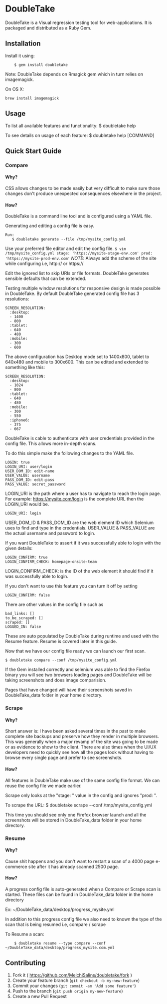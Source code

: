 # DoubleTake

DoubleTake is a Visual regression testing tool for web-applications. It is packaged and distributed as a Ruby Gem.


## Installation


Install it using:
```
    $ gem install doubletake
```

Note: DoubleTake depends on Rmagick gem which in turn relies on imagemagick.

On OS X:
```
brew install imagemagick
```


## Usage

To list all available features and functionality:
    $ doubletake help

To see details on usage of each feature:
    $ doubletake help [COMMAND]

## Quick Start Guide

### Compare

#### Why?

CSS allows changes to be made easily but very difficult to make sure those changes don't produce unexpected
consequences elsewhere in the project.

#### How?

DoubleTake is a command line tool and is configured using a YAML file.

Generating and editing a config file is easy.
```
Run:
   $ doubletake generate --file /tmp/mysite_config.yml
```

Use your preferred file editor and edit the config file.
    ```
    $ vim /tmp/mysite_config.yml
    stage: 'https://mysite-stage-env.com'
    prod:  'https://mysite-prod-env.com'
    ```
*NOTE*: Always add the scheme of the site while configuring i.e, http:// or https://

Edit the ignored list to skip URIs or file formats. DoubleTake generates sensible defaults that can be extended.

Testing multiple window resolutions for responsive design is made possible in DoubleTake.
By default DoubleTake generated config file has 3 resolutions:

```
SCREEN_RESOLUTION:
  :desktop:
  - 1400
  - 800
  :tablet:
  - 640
  - 480
  :mobile:
  - 300
  - 600
```
The above configuration has Desktop mode set to 1400x800, tablet to 640x480 and mobile to 300x600. This can be edited and extended
to something like this:

```
SCREEN_RESOLUTION:
  :desktop:
  - 1024
  - 800
  :tablet:
  - 640
  - 480
  :mobile:
  - 300
  - 550
  :iphone6:
  - 375
  - 667
```

DoubleTake is cable to authenticate with user credentials provided in the config file. This allows more in-depth scans.

To do this simple make the following changes to the YAML file.
```
LOGIN: true
LOGIN_URI: user/login
USER_DOM_ID: edit-name
USER_VALUE: username
PASS_DOM_ID: edit-pass
PASS_VALUE: secret_password
```
LOGIN_URI is the path where a user has to navigate to reach the login page. For example:
https://mysite.com/login is the complete URL then the LOGIN_URI would be.
```
LOGIN_URI: login
```
USER_DOM_ID & PASS_DOM_ID are the web element ID which Selenium uses to find and type in the credentials.
USER_VALUE & PASS_VALUE are the actual username and password to login.

If you want DoubleTake to assert if it was successfully able to login with the given details:
```
LOGIN_CONFIRM: true
LOGIN_CONFIRM_CHECK: homepage-onsite-team
```

LOGIN_CONFIRM_CHECK: is the ID of the web element it should find if it was successfully able to login.

If you don't want to use this feature you can turn it off by setting
 ```
 LOGIN_CONFIRM: false
 ```
There are other values in the config file such as
```
bad_links: []
to_be_scraped: []
scraped: []
LOGGED_IN: false
```
These are auto populated by DoubleTake during runtime and used with the Resume feature. Resume is covered later in this guide.

Now that we have our config file ready we can launch our first scan.

    $ doubletake compare --conf /tmp/mysite_config.yml

If the Gem installed correctly and selenium was able to find the Firefox binary you will see two browsers loading pages and
DoubleTake will be taking screenshots and does image comparision.

Pages that have changed will have their screenshots saved in DoubleTake_data folder in your home directory.

### Scrape

#### Why?

Short answer is: I have been asked several times in the past to make complete site backups and preserve how they render in
multiple browsers. This was generally when a major revamp of the site was going to be made or as evidence to show to the client.
There are also times when the UI/UX developers need to quickly see how all the pages look without having to browse every single
page and prefer to see screenshots.

#### How?

All features in DoubleTake make use of the same config file format. We can reuse the config file we made earlier.

Scrape only looks at the "stage: " value in the config and ignores  "prod: ".

To scrape the URL:
    $ doubletake scrape --conf /tmp/mysite_config.yml

This time you should see only one Firefox browser launch and all the screenshots will be stored in DoubleTake_data folder in
your home directory.

### Resume

#### Why?

Cause shit happens and you don't want to restart a scan of a 4000 page e-commerce site after it has already scanned 2500 page.

#### How?

A progress config file is auto-generated when a Compare or Scrape scan is started. These files can be found in DoubleTake_data
folder in the home directory

Ex: ~/DoubleTake_data/desktop/progress_mysite.yml

In addition to this progress config file we also need to known the type of the scan that is being resumed i.e, compare / scrape

To Resume a scan:
```
    $ doubletake resume --type compare --conf ~/DoubleTake_data/desktop/progress_mysite.com.yml
```


## Contributing

1. Fork it ( https://github.com/MelchiSalins/doubletake/fork )
2. Create your feature branch (`git checkout -b my-new-feature`)
3. Commit your changes (`git commit -am 'Add some feature'`)
4. Push to the branch (`git push origin my-new-feature`)
5. Create a new Pull Request
